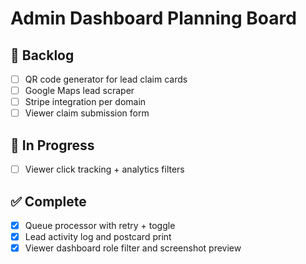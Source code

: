 # Admin Dashboard Planning Board

## 🧠 Backlog

- [ ] QR code generator for lead claim cards
- [ ] Google Maps lead scraper
- [ ] Stripe integration per domain
- [ ] Viewer claim submission form

## 🔄 In Progress

- [ ] Viewer click tracking + analytics filters

## ✅ Complete

- [x] Queue processor with retry + toggle
- [x] Lead activity log and postcard print
- [x] Viewer dashboard role filter and screenshot preview
